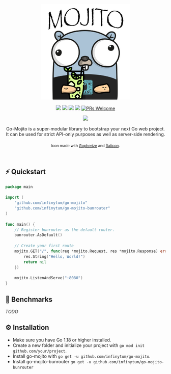 <p align="center">
    <img src="/.github/assets/gopher.png"
        height="300">
</p>

<p align="center">
    <a href="https://goreportcard.com/report/github.com/infinytum/go-mojito-bunrouter" alt="Go Report Card">
        <img src="https://goreportcard.com/badge/github.com/infinytum/go-mojito-bunrouter" /></a>
	<a href="https://github.com/infinytum/go-mojito-bunrouter" alt="Go Version">
        <img src="https://img.shields.io/github/go-mod/go-version/infinytum/go-mojito-bunrouter.svg" /></a>
	<a href="https://godoc.org/github.com/infinytum/go-mojito-bunrouter" alt="GoDoc reference">
        <img src="https://img.shields.io/badge/godoc-reference-blue.svg"/></a>
	<a href="https://github.com/Infinytum/go-mojito-bunrouter/blob/main/LICENSE" alt="Licence">
        <img src="https://img.shields.io/github/license/Ileriayo/markdown-badges?style=flat-square" /></a>
	<a href="https://makeapullrequest.com">
        <img src="https://img.shields.io/badge/PRs-welcome-brightgreen.svg?style=flat-square" alt="PRs Welcome"></a>
</p>

<p align="center">
    <a href="https://go.dev/" alt="Made with Go">
        <img src="https://ForTheBadge.com/images/badges/made-with-go.svg" /></a>
		
</p>

<p align="center">
Go-Mojito is a super-modular library to bootstrap your next Go web project. It can be used for strict API-only purposes as well as server-side rendering.
</p>

<p align="center"><sub>Icon made with <a href="https://gopherize.me">Gopherize</a> and <a href="https://www.flaticon.com/free-icon/mojito_920710">flaticon</a>.</sub></p>
<br>

## ⚡️ Quickstart
```go
package main

import (
	"github.com/infinytum/go-mojito"
    "github.com/infinytum/go-mojito-bunrouter"
)

func main() {
    // Register bunrouter as the default router.
    bunrouter.AsDefault()

    // Create your first route
    mojito.GET("/", func(req *mojito.Request, res *mojito.Response) error {
        res.String("Hello, World!")
        return nil
    })

    mojito.ListenAndServe(":8080")
}
```

## 🤖 Benchmarks

*TODO*

## ⚙️ Installation

- Make sure you have Go 1.18 or higher installed.
- Create a new folder and initialize your project with `go mod init github.com/your/project`.
- Install go-mojito with `go get -u github.com/infinytum/go-mojito`.
- Install go-mojito-bunrouter `go get -u github.com/infinytum/go-mojito-bunrouter`

